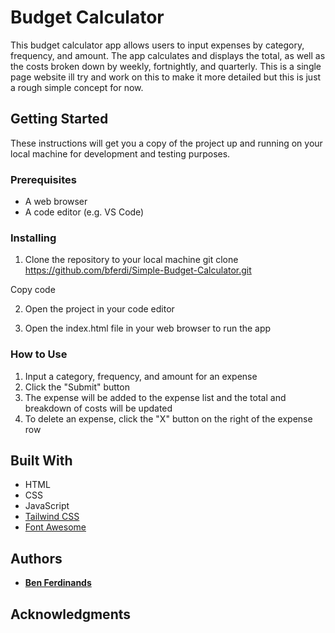# Budget Calculator

This budget calculator app allows users to input expenses by category, frequency, and amount. 
The app calculates and displays the total, as well as the costs broken down by weekly, fortnightly, and quarterly.
This is a single page website ill try and work on this to make it more detailed but this is just a rough simple concept for now.

## Getting Started

These instructions will get you a copy of the project up and running on your local machine for development and testing purposes.

### Prerequisites

- A web browser
- A code editor (e.g. VS Code)

### Installing

1. Clone the repository to your local machine
git clone https://github.com/bferdi/Simple-Budget-Calculator.git

Copy code

2. Open the project in your code editor

3. Open the index.html file in your web browser to run the app

### How to Use

1. Input a category, frequency, and amount for an expense
2. Click the "Submit" button
3. The expense will be added to the expense list and the total and breakdown of costs will be updated
4. To delete an expense, click the "X" button on the right of the expense row

## Built With

- HTML
- CSS
- JavaScript
- [Tailwind CSS](https://tailwindcss.com/)
- [Font Awesome](https://fontawesome.com/)

## Authors

- **[Ben Ferdinands](https://github.com/bferdi)**

## Acknowledgments

